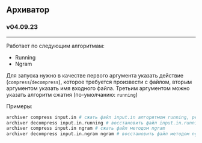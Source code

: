 ## Архиватор
### v04.09.23
---
Работает по следующим алгоритмам:
- Running
- Ngram

Для запуска нужно в качестве первого аргумента указать действие (`compress`/`decompress`), которое требуется произвести с файлом, вторым аргументом указать имя входного файла. Третьим аргументом можно указать алгоритм сжатия (по-умолчанию: `running`)

Примеры:
``` bash
archiver compress input.in # сжать файл input.in алгоритмом running, результат будет записан в файл input.in.running
archiver decompress input.in.running # восстановить файл input.in.running при помощи алгоритма running, результат будет записан в файл input.in.running.recovered
archiver compress input.in ngram # сжать файл методом ngram
archiver decompress input.in.ngram ngram # восстановить файл методом ngram 
```
